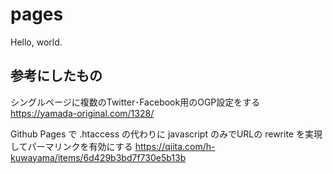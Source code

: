 # pages
Hello, world.

## 参考にしたもの

シングルページに複数のTwitter･Facebook用のOGP設定をする
https://yamada-original.com/1328/

Github Pages で .htaccess の代わりに javascript のみでURLの rewrite を実現してパーマリンクを有効にする
https://qiita.com/h-kuwayama/items/6d429b3bd7f730e5b13b
